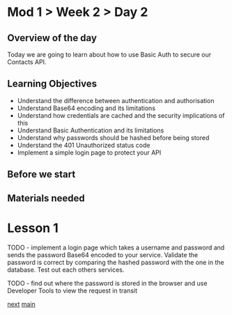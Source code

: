 # Mod 1 > Week 2 > Day 2

## Overview of the day
Today we are going to learn about how to use Basic Auth to secure our Contacts API. 

## Learning Objectives
* Understand the difference between authentication and authorisation
* Understand Base64 encoding and its limitations
* Understand how credentials are cached and the security implications of this
* Understand Basic Authentication and its limitations
* Understand why passwords should be hashed before being stored
* Understand the 401 Unauthorized status code
* Implement a simple login page to protect your API

## Before we start

## Materials needed

# Lesson 1
TODO - implement a login page which takes a username and password and sends the password Base64 encoded to your service. Validate the password is correct by comparing the hashed password with the one in the database. Test out each others services. 

TODO - find out where the password is stored in the browser and use Developer Tools to view the request in transit

[next](/swe/mod1/wk2/day3.html)
[main](/swe)